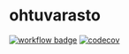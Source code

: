 # ohtuvarasto

[![workflow badge](https://github.com/saimouu/ohtuvarasto/workflows/CI/badge.svg)](https://github.com/saimouu/ohtuvarasto/actions)
[![codecov](https://codecov.io/github/saimouu/ohtuvarasto/graph/badge.svg?token=E2YHQWYTE0)](https://codecov.io/github/saimouu/ohtuvarasto)
